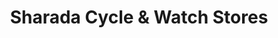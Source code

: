 ---
title: "Sharada Cycle & Watch Stores"
url: /mysuru/sharada-cycle-and-watch-stores/
shop: sports
---